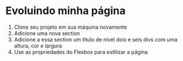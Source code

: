 # Evoluindo minha página

1. Clone seu projeto em sua máquina novamente
2. Adicione uma nova section
3. Adicione a essa section um título de nível dois e seis divs com uma altura, cor e largura
4. Use as propriedades do Flexbox para estilizar a página